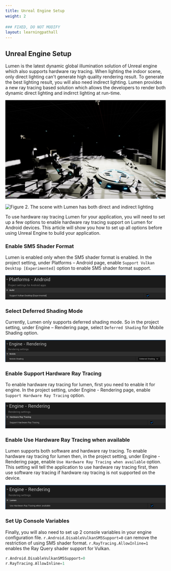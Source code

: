 ```yaml
---
title: Unreal Engine Setup
weight: 2

### FIXED, DO NOT MODIFY
layout: learningpathall
---
```


## Unreal Engine Setup
Lumen is the latest dynamic global illumination solution of Unreal engine which also supports hardware ray tracing. When lighting the indoor scene, only direct lighting can't generate high quality rendering result. To generate the best lighting result, you will also need indirect lighting. Lumen provides a new ray tracing based solution which allows the developers to render both dynamic direct lighting and indirrct lighting at run-time.

![](images/no_lumen.png "Figure 1. The scene without Lumen has only dirct lighting.")

![](images/lumen.png "Figure 2. The scene with Lumen has both direct and indirect lighting")

To use hardware ray tracing Lumen for your application, you will need to set up a few options to enable hardware ray tracing support on Lumen for Android devices. This article will show you how to set up all options before using Unreal Engine to build your application.

### Enable SM5 Shader Format
Lumen is enabled only when the SM5 shader format is enabled. In the project setting, under Platforms – Android page, enable `Support Vulkan Desktop [Experimented]` option to enable SM5 shader format support.


![](images/sm5.png)


###  Select Deferred Shading Mode
Currently, Lumen only supports deferred shading mode. So in the project setting, under Engine – Rendering page, select `Deferred Shading` for Mobile Shading option.

![](images/deferred.png)

###  Enable Support Hardware Ray Tracing
To enable hardware ray tracing for lumen, first you need to enable it for engine. In the project setting, under Engine - Rendering page, enable `Support Hardware Ray Tracing` option.

![](images/hwrt.png)
 

###  Enable Use Hardware Ray Tracing when available
Lumen supports both software and hardware ray tracing. To enable hardware ray tracing for lumen then, in the project setting, under Engine - Rendering page, enable `Use Hardware Ray Tracing when available` option. This setting will tell the application to use hardware ray tracing first, then use software ray tracing if hardware ray tracing is not supported on the device. 
 

![](images/hwrt_lumen.png)

###  Set Up Console Variables
Finally, you will also need to set up 2 console variables in your engine configuration file. `r.Android.DisableVulkanSM5Support=0` can remove the restriction of using SM5 shader format. `r.RayTracing.AllowInline=1` enables the Ray Query shader support for Vulkan.
```C 
r.Android.DisableVulkanSM5Support=0
r.RayTracing.AllowInline=1
```
